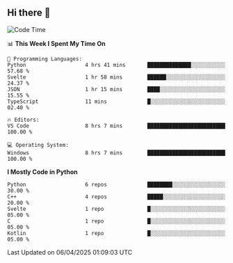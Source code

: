 ## Hi there 👋

<!--START_SECTION:waka-->
![Code Time](http://img.shields.io/badge/Code%20Time-129%20hrs%201%20min-blue)

📊 **This Week I Spent My Time On** 

```text
💬 Programming Languages: 
Python                   4 hrs 41 mins       ██████████████░░░░░░░░░░░   57.68 % 
Svelte                   1 hr 58 mins        ██████░░░░░░░░░░░░░░░░░░░   24.37 % 
JSON                     1 hr 15 mins        ████░░░░░░░░░░░░░░░░░░░░░   15.55 % 
TypeScript               11 mins             █░░░░░░░░░░░░░░░░░░░░░░░░   02.40 % 

🔥 Editors: 
VS Code                  8 hrs 7 mins        █████████████████████████   100.00 % 

💻 Operating System: 
Windows                  8 hrs 7 mins        █████████████████████████   100.00 % 
```

**I Mostly Code in Python** 

```text
Python                   6 repos             ████████░░░░░░░░░░░░░░░░░   30.00 % 
C++                      4 repos             █████░░░░░░░░░░░░░░░░░░░░   20.00 % 
Svelte                   1 repo              █░░░░░░░░░░░░░░░░░░░░░░░░   05.00 % 
C                        1 repo              █░░░░░░░░░░░░░░░░░░░░░░░░   05.00 % 
Kotlin                   1 repo              █░░░░░░░░░░░░░░░░░░░░░░░░   05.00 % 
```




 Last Updated on 06/04/2025 01:09:03 UTC
<!--END_SECTION:waka-->

